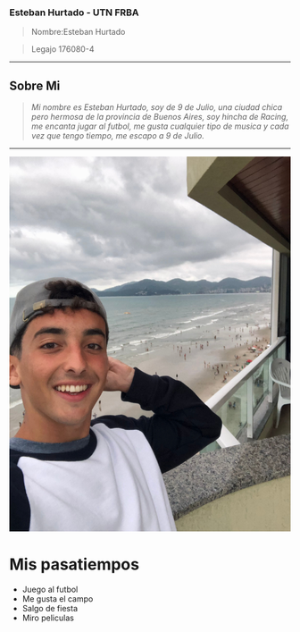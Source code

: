 ### Esteban Hurtado - UTN FRBA 

>Nombre:Esteban Hurtado 

>Legajo 176080-4

---
Sobre Mi
---
>*Mi nombre es Esteban Hurtado, soy de 9 de Julio, una ciudad chica pero hermosa de la provincia de Buenos Aires, soy hincha de Racing, me encanta jugar al futbol, 
me gusta cualquier tipo de musica y cada vez que tengo tiempo, me escapo a 9 de Julio.*
---

![Foto](https://github.com/pdepviernestm/2023-bienvenida-EstebanHurtado0/blob/main/WhatsApp%20Image%202023-03-31%20at%2018.09.24.jpeg?raw=true)


# Mis pasatiempos

- Juego al futbol
- Me gusta el campo
- Salgo de fiesta
- Miro peliculas
